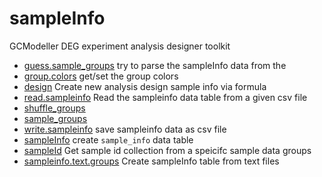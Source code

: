 ﻿# sampleInfo

GCModeller DEG experiment analysis designer toolkit

+ [guess.sample_groups](sampleInfo/guess.sample_groups.1) try to parse the sampleInfo data from the
+ [group.colors](sampleInfo/group.colors.1) get/set the group colors
+ [design](sampleInfo/design.1) Create new analysis design sample info via formula
+ [read.sampleinfo](sampleInfo/read.sampleinfo.1) Read the sampleinfo data table from a given csv file
+ [shuffle_groups](sampleInfo/shuffle_groups.1) 
+ [sample_groups](sampleInfo/sample_groups.1) 
+ [write.sampleinfo](sampleInfo/write.sampleinfo.1) save sampleinfo data as csv file
+ [sampleInfo](sampleInfo/sampleInfo.1) create ``sample_info`` data table
+ [sampleId](sampleInfo/sampleId.1) Get sample id collection from a speicifc sample data groups
+ [sampleinfo.text.groups](sampleInfo/sampleinfo.text.groups.1) Create sampleInfo table from text files
